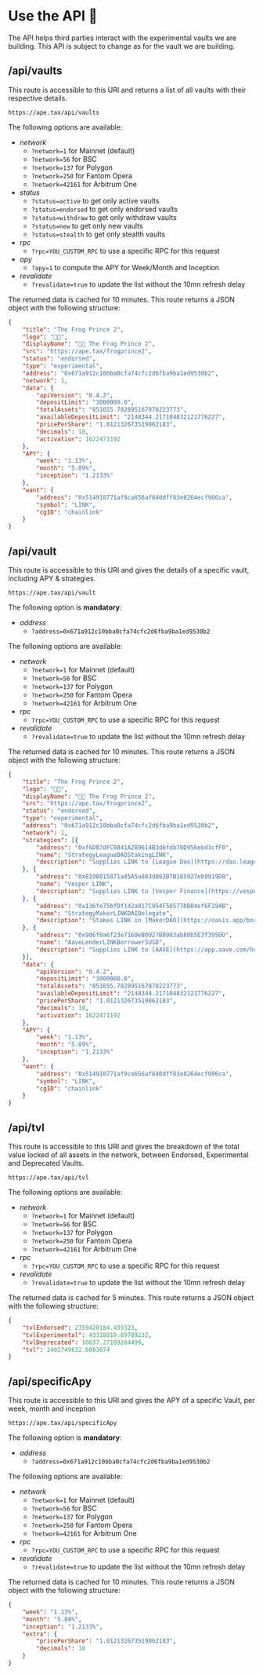 # Use the API 🤖
The API helps third parties interact with the experimental vaults we are building. This API is subject to change as for the vault we are building.  

## /api/vaults
This route is accessible to this URI and returns a list of all vaults with their respective details.
```
https://ape.tax/api/vaults
```

The following options are available:
- *network*
	- `?network=1` for Mainnet (default)
	- `?network=56` for BSC
	- `?network=137` for Polygon
	- `?network=250` for Fantom Opera
	- `?network=42161` for Arbitrum One
- *status*
  - `?status=active` to get only active vaults
  - `?status=endorsed` to get only endorsed vaults
  - `?status=withdraw` to get only withdraw vaults
  - `?status=new` to get only new vaults
  - `?status=stealth` to get only stealth vaults
- *rpc*
	- `?rpc=YOU_CUSTOM_RPC` to use a specific RPC for this request
- *apy*
	- `?apy=1` to compute the APY for Week/Month and Inception
- *revalidate*
  - `?revalidate=true` to update the list without the 10mn refresh delay



The returned data is cached for 10 minutes.
This route returns a JSON object with the following structure:
```json
{
	"title": "The Frog Prince 2",
	"logo": "🐸💋",
	"displayName": "🐸💋 The Frog Prince 2",
	"src": "https://ape.tax/frogprince2",
	"status": "endorsed",
	"type": "experimental",
	"address": "0x671a912c10bba0cfa74cfc2d6fba9ba1ed9530b2",
	"network": 1,
	"data": {
		"apiVersion": "0.4.2",
		"depositLimit": "3000000.0",
		"totalAssets": "851655.782895167878223773",
		"availableDepositLimit": "2148344.217104832121776227",
		"pricePerShare": "1.012132673519862183",
		"decimals": 18,
		"activation": 1622471192
	},
	"APY": {
		"week": "1.13%",
		"month": "5.89%",
		"inception": "1.2133%"
	},
	"want": {
		"address": "0x514910771af9ca656af840dff83e8264ecf986ca",
		"symbol": "LINK",
		"cgID": "chainlink"
	}
}
```

## /api/vault
This route is accessible to this URI and gives the details of a specific vault, including APY & strategies.
```
https://ape.tax/api/vault
```

The following option is **mandatory**:
- *address*
  - `?address=0x671a912c10bba0cfa74cfc2d6fba9ba1ed9530b2`

The following options are available:
- *network*
	- `?network=1` for Mainnet (default)
	- `?network=56` for BSC
	- `?network=137` for Polygon
	- `?network=250` for Fantom Opera
	- `?network=42161` for Arbitrum One
- *rpc*
	- `?rpc=YOU_CUSTOM_RPC` to use a specific RPC for this request
- *revalidate*
  - `?revalidate=true` to update the list without the 10mn refresh delay



The returned data is cached for 10 minutes.
This route returns a JSON object with the following structure:
```json
{
	"title": "The Frog Prince 2",
	"logo": "🐸💋",
	"displayName": "🐸💋 The Frog Prince 2",
	"src": "https://ape.tax/frogprince2",
	"status": "endorsed",
	"type": "experimental",
	"address": "0x671a912c10bba0cfa74cfc2d6fba9ba1ed9530b2",
	"network": 1,
	"strategies": [{
		"address": "0xf6D87dFC0841A289614B3d6fdb78D956ebd3cfF0",
		"name": "StrategyLeagueDAOStakingLINK",
		"description": "Supplies LINK to [League Dao](https://dao.leaguedao.com/yield-farming) to earn LEAG. Earned tokens are harvested, sold for more LINK which is deposited back into the strategy."
	}, {
		"address": "0x8198815871a45A5a883d083B7B105927eb9919D8",
		"name": "Vesper LINK",
		"description": "Supplies LINK to [Vesper Finance](https://vesper.finance) to earn VSP. Earned tokens are harvested, sold for more LINK which is deposited back into the strategy."
	}, {
		"address": "0x136fe75bfDf142a917C954F58577DB04ef6F294B",
		"name": "StrategyMakerLINKDAIDelegate",
		"description": "Stakes LINK in [MakerDAO](https://oasis.app/borrow) vault and mints DAI. This newly minted DAI is then deposited into the DAI yVault to generate yield."
	}, {
		"address": "0x906f0a6f23e7160eB0927B0903ab80b5E3f3950D",
		"name": "AaveLenderLINKBorrowerSUSD",
		"description": "Supplies LINK to [AAVE](https://app.aave.com/home) to generate interest and earn staked AAVE tokens. Once unlocked, earned tokens are harvested, sold for more LINK which is deposited back into the strategy. This strategy also borrows tokens against LINK. Borrowed tokens are then deposited into corresponding yVault to generate yield."
	}],
	"data": {
		"apiVersion": "0.4.2",
		"depositLimit": "3000000.0",
		"totalAssets": "851655.782895167878223773",
		"availableDepositLimit": "2148344.217104832121776227",
		"pricePerShare": "1.012132673519862183",
		"decimals": 18,
		"activation": 1622471192
	},
	"APY": {
		"week": "1.13%",
		"month": "5.89%",
		"inception": "1.2133%"
	},
	"want": {
		"address": "0x514910771af9ca656af840dff83e8264ecf986ca",
		"symbol": "LINK",
		"cgID": "chainlink"
	}
}
```


## /api/tvl
This route is accessible to this URI and gives the breakdown of the total value locked of all assets in the network, between Endorsed, Experimental and Deprecated Vaults.
```
https://ape.tax/api/tvl
```

The following options are available:
- *network*
	- `?network=1` for Mainnet (default)
	- `?network=56` for BSC
	- `?network=137` for Polygon
	- `?network=250` for Fantom Opera
	- `?network=42161` for Arbitrum One
- *rpc*
	- `?rpc=YOU_CUSTOM_RPC` to use a specific RPC for this request
- *revalidate*
  - `?revalidate=true` to update the list without the 10mn refresh delay

The returned data is cached for 5 minutes.
This route returns a JSON object with the following structure:
```json
{
	"tvlEndorsed": 2359420184.439323,
	"tvlExperimental": 43318810.89709232,
	"tvlDeprecated": 10637.27189204499,
	"tvl": 2402749632.6083074
}
```

## /api/specificApy
This route is accessible to this URI and gives the APY of a specific Vault, per week, month and inception
```
https://ape.tax/api/specificApy
```

The following option is **mandatory**:
- *address*
  - `?address=0x671a912c10bba0cfa74cfc2d6fba9ba1ed9530b2`

The following options are available:
- *network*
	- `?network=1` for Mainnet (default)
	- `?network=56` for BSC
	- `?network=137` for Polygon
	- `?network=250` for Fantom Opera
	- `?network=42161` for Arbitrum One
- *rpc*
	- `?rpc=YOU_CUSTOM_RPC` to use a specific RPC for this request
- *revalidate*
  - `?revalidate=true` to update the list without the 10mn refresh delay

The returned data is cached for 10 minutes.
This route returns a JSON object with the following structure:
```json
{
	"week": "1.13%",
	"month": "5.89%",
	"inception": "1.2133%",
	"extra": {
		"pricePerShare": "1.012132673519862183",
		"decimals": 18
	}
}
```

